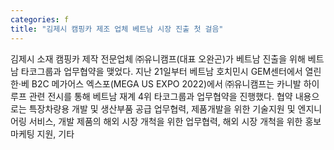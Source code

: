 ```yaml
---
categories: f
title: "김제시 캠핑카 제조 업체 베트남 시장 진출 첫 걸음"
---
```

김제시 소재 캠핑카 제작 전문업체 ㈜유니캠프(대표 오완곤)가 베트남 진출을 위해 베트남 타코그룹과 업무협약을 맺었다. 지난 21일부터 베트남 호치민시 GEM센터에서 열린 한·베 B2C 메가어스 엑스포(MEGA US EXPO 2022)에서 ㈜유니캠프는 카니발 하이루프 관련 전시를 통해 베트남 재계 4위 타코그룹과 업무협약을 진행했다. 협약 내용으로는 특장차량용 개발 및 생산부품 공급 업무협력, 제품개발을 위한 기술지원 및 엔지니어링 서비스, 개발 제품의 해외 시장 개척을 위한 업무협력, 해외 시장 개척을 위한 홍보마케팅 지원, 기타